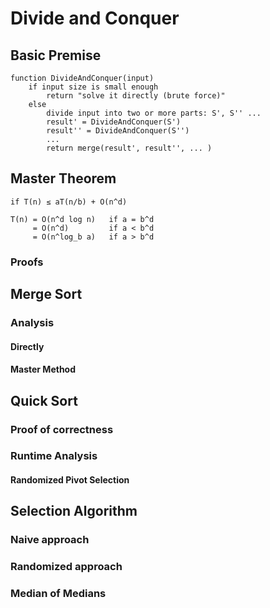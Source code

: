 # Divide and Conquer

## Basic Premise

    function DivideAndConquer(input)
        if input size is small enough
            return "solve it directly (brute force)"
        else
            divide input into two or more parts: S', S'' ...
            result' = DivideAndConquer(S')
            result'' = DivideAndConquer(S'')
            ...
            return merge(result', result'', ... )

## Master Theorem

    if T(n) ≤ aT(n/b) + O(n^d)
    
    T(n) = O(n^d log n)   if a = b^d
         = O(n^d)         if a < b^d
         = O(n^log_b a)   if a > b^d

### Proofs

## Merge Sort

### Analysis

#### Directly

#### Master Method

## Quick Sort

### Proof of correctness

### Runtime Analysis

#### Randomized Pivot Selection

## Selection Algorithm

### Naive approach

### Randomized approach

### Median of Medians
